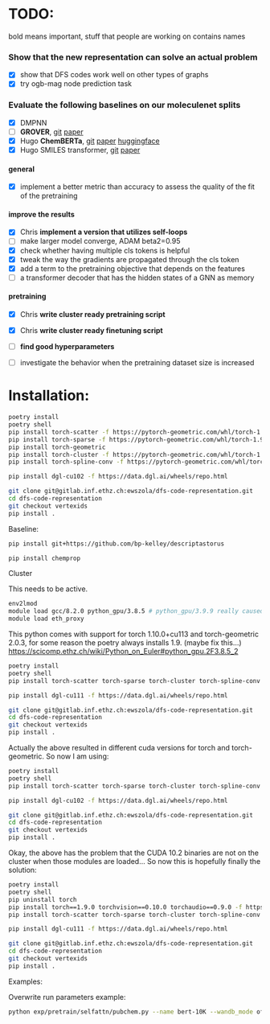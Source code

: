 # TODO: 
bold means important, stuff that people are working on contains names

### Show that the new representation can solve an actual problem
- [x] show that DFS codes work well on other types of graphs 
- [x] try ogb-mag node prediction task 

### Evaluate the following baselines on our moleculenet splits
- [x] DMPNN
- [ ] **GROVER**, [git](https://github.com/tencent-ailab/grover) [paper](https://arxiv.org/abs/2007.02835)
- [x] Hugo **ChemBERTa**, [git](https://github.com/seyonechithrananda/bert-loves-chemistry) [paper](https://arxiv.org/abs/2010.09885) [huggingface](https://huggingface.co/seyonec/ChemBERTa-zinc-base-v1)
- [x] Hugo SMILES transformer, [git](https://github.com/DSPsleeporg/smiles-transformer) [paper](https://arxiv.org/abs/1911.04738)

#### general 
- [x] implement a better metric than accuracy to assess the quality of the fit of the pretraining 
#### improve the results
- [x] Chris **implement a version that utilizes self-loops**
- [ ] make larger model converge, ADAM beta2=0.95
- [x] check whether having multiple cls tokens is helpful
- [x] tweak the way the gradients are propagated through the cls token 
- [x] add a term to the pretraining objective that depends on the features  
- [ ] a transformer decoder that has the hidden states of a GNN as memory
#### pretraining 
- [x] Chris **write cluster ready pretraining script**
- [x] Chris **write cluster ready finetuning script** 
- [ ] **find good hyperparameters**  
- [ ] investigate the behavior when the pretraining dataset size is increased


# Installation:

```bash
poetry install
poetry shell
pip install torch-scatter -f https://pytorch-geometric.com/whl/torch-1.9.0+cu102.html
pip install torch-sparse -f https://pytorch-geometric.com/whl/torch-1.9.0+cu102.html
pip install torch-geometric
pip install torch-cluster -f https://pytorch-geometric.com/whl/torch-1.9.0+cu102.html
pip install torch-spline-conv -f https://pytorch-geometric.com/whl/torch-1.9.0+cu102.html

pip install dgl-cu102 -f https://data.dgl.ai/wheels/repo.html

git clone git@gitlab.inf.ethz.ch:ewszola/dfs-code-representation.git
cd dfs-code-representation
git checkout vertexids
pip install . 
```

Baseline:

```bash
pip install git+https://github.com/bp-kelley/descriptastorus

pip install chemprop
```

Cluster 

This needs to be active.
```bash
env2lmod
module load gcc/8.2.0 python_gpu/3.8.5 # python_gpu/3.9.9 really caused only trouble ...
module load eth_proxy
```
This python comes with support for torch 1.10.0+cu113 and torch-geometric 2.0.3, for some reason the poetry always installs 1.9. (maybe fix this...)
https://scicomp.ethz.ch/wiki/Python_on_Euler#python_gpu.2F3.8.5_2
```bash
poetry install
poetry shell
pip install torch-scatter torch-sparse torch-cluster torch-spline-conv torch-geometric -f https://data.pyg.org/whl/torch-1.9.0+cu111.html

pip install dgl-cu111 -f https://data.dgl.ai/wheels/repo.html

git clone git@gitlab.inf.ethz.ch:ewszola/dfs-code-representation.git
cd dfs-code-representation
git checkout vertexids
pip install . 
```
Actually the above resulted in different cuda versions for torch and torch-geometric. So now I am using:
```bash
poetry install
poetry shell
pip install torch-scatter torch-sparse torch-cluster torch-spline-conv torch-geometric -f https://data.pyg.org/whl/torch-1.9.0+cu102.html

pip install dgl-cu102 -f https://data.dgl.ai/wheels/repo.html

git clone git@gitlab.inf.ethz.ch:ewszola/dfs-code-representation.git
cd dfs-code-representation
git checkout vertexids
pip install . 
```
Okay, the above has the problem that the CUDA 10.2 binaries are not on the cluster when those modules are loaded... So now this is hopefully finally the solution:

```bash
poetry install
poetry shell
pip uninstall torch
pip install torch==1.9.0 torchvision==0.10.0 torchaudio==0.9.0 -f https://download.pytorch.org/whl/cu111/torch_stable.html
pip install torch-scatter torch-sparse torch-cluster torch-spline-conv torch-geometric -f https://data.pyg.org/whl/torch-1.9.0+cu111.html

pip install dgl-cu111 -f https://data.dgl.ai/wheels/repo.html

git clone git@gitlab.inf.ethz.ch:ewszola/dfs-code-representation.git
cd dfs-code-representation
git checkout vertexids
pip install . 
```




Examples:

Overwrite run parameters example:

```bash
python exp/pretrain/selfattn/pubchem.py --name bert-10K --wandb_mode offline --overwrite '{"training" : {"n_epochs" : 1}, "data" : {"n_iter_per_split" : 2}}'
```
